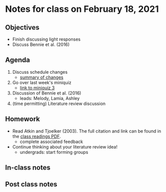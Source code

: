 # Notes for class on February 18, 2021

## Objectives
- Finish discussing light responses
- Discuss Bennie et al. (2016)

## Agenda
1. Discuss schedule changes
	- [summary of changes](../Syllabus/schedule_changes.md)
2. Go over last week's miniquiz
	- [link to miniquiz 3](../MiniQuizzes/miniquiz3_02.11.2021.md)
3. Discussion of Bennie et al. (2016)
	- leads: Melody, Lamia, Ashley
4. (time permitting) Literature review discussion

## Homework
- Read Atkin and Tjoelker (2003). The full citation and link can be found in the 
[class readings PDF](../Readings/readings_ecophys_sp2021.pdf).
	- complete associated feedback
- Continue thinking about your literature review idea!
	- undergrads: start forming groups

## In-class notes

## Post class notes